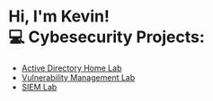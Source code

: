 <h1>Hi, I'm Kevin! <br/><a                          
<h2>💻 Cybesecurity Projects:</h2>

- [Active Directory Home Lab](https://github.com/joshmadakor1/Algorithms-Practice)
- [Vulnerability Management Lab](https://github.com/joshmadakor1/Algorithms-Practice)
- [SIEM Lab](https://github.com/joshmadakor1/Algorithms-Practice)

